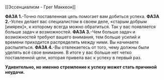 [[Эссенциализм - Грег Маккеон]]


**ФАЗА 1.**-Точно поставленная цель помогает вам добиться успеха.
**ФАЗА 2.**-Успех делает вас специалистом в своем деле, «старым добрым [имярек]», к которому всегда можно обратиться. Так у вас появляется больше задач и возможностей.
**ФАЗА 3.**-Чем больше задач и возможностей требуют вашего внимания, тем больше усилий и времени приходится распределять между ними. Вы начинаете распыляться.
**ФАЗА 4.**-Вы отвлекаетесь от того, чему должны были уделять всё свое внимание. В итоге у вас больше нет четко поставленной цели, которая привела вас к успеху в первый раз.

**Удивительно, но именно стремление к успеху может стать причиной неудачи.** 
